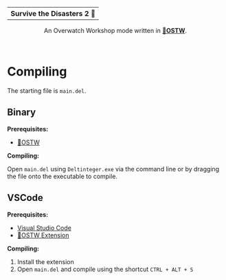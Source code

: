 <table align="center">
  <tr>
    <th><b>Survive the Disasters 2 🌋</b></th>
  </tr>
</table>
<p align="center"> An Overwatch Workshop mode written in <a href="https://github.com/ItsDeltin/Overwatch-Script-To-Workshop"><b>📝OSTW</b></a>.</p>

<br>

<h1>Compiling</h1>

The starting file is `main.del`.

<h2>Binary</h2>
<b>Prerequisites:</b>
<ul>
  <li><a href="https://github.com/ItsDeltin/Overwatch-Script-To-Workshop">📝OSTW</a></li>
</ul>

<b>Compiling:</b>
<p>Open <code>main.del</code> using <code>Deltinteger.exe</code> via the command line or by dragging the file onto the executable to compile.</p>

<h2>VSCode</h2>
<b>Prerequisites:</b>
<ul>
  <li><a href="https://code.visualstudio.com/">Visual Studio Code</a></li>
  <li><a href="https://marketplace.visualstudio.com/items?itemName=Deltin.overwatch-script-to-workshop">📝OSTW Extension</a></li>
</ul>
<b>Compiling:</b>
<ol>
  <li>Install the extension</li>
  <li>Open <code>main.del</code> and compile using the shortcut <code>CTRL + ALT + S</code></li>
</ol>
